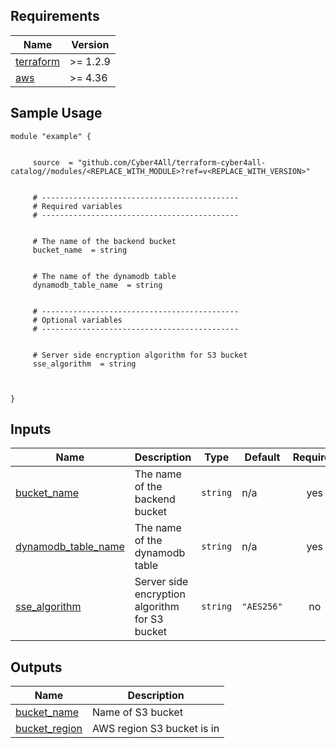 <!-- BEGIN_TF_DOCS -->
## Requirements

| Name | Version |
|------|---------|
| <a name="requirement_terraform"></a> [terraform](#requirement\_terraform) | >= 1.2.9 |
| <a name="requirement_aws"></a> [aws](#requirement\_aws) | >= 4.36 |

## Sample Usage

```hcl
module "example" {


	 source  = "github.com/Cyber4All/terraform-cyber4all-catalog//modules/<REPLACE_WITH_MODULE>?ref=v<REPLACE_WITH_VERSION>"


	 # --------------------------------------------
	 # Required variables
	 # --------------------------------------------


	 # The name of the backend bucket
	 bucket_name  = string


	 # The name of the dynamodb table
	 dynamodb_table_name  = string


	 # --------------------------------------------
	 # Optional variables
	 # --------------------------------------------


	 # Server side encryption algorithm for S3 bucket
	 sse_algorithm  = string



}
```
## Inputs

| Name | Description | Type | Default | Required |
|------|-------------|------|---------|:--------:|
| <a name="input_bucket_name"></a> [bucket\_name](#input\_bucket\_name) | The name of the backend bucket | `string` | n/a | yes |
| <a name="input_dynamodb_table_name"></a> [dynamodb\_table\_name](#input\_dynamodb\_table\_name) | The name of the dynamodb table | `string` | n/a | yes |
| <a name="input_sse_algorithm"></a> [sse\_algorithm](#input\_sse\_algorithm) | Server side encryption algorithm for S3 bucket | `string` | `"AES256"` | no |
## Outputs

| Name | Description |
|------|-------------|
| <a name="output_bucket_name"></a> [bucket\_name](#output\_bucket\_name) | Name of S3 bucket |
| <a name="output_bucket_region"></a> [bucket\_region](#output\_bucket\_region) | AWS region S3 bucket is in |
<!-- END_TF_DOCS -->